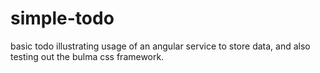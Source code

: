 # simple-todo

basic todo illustrating usage of an angular service to store data, and also testing out the bulma css framework. 
